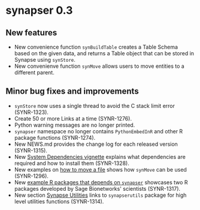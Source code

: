 # synapser 0.3

## New features

* New convenience function `synBuildTable` creates a Table Schema based on the given data, and returns a Table object that can be stored in Synapse using `synStore`.
* New convenienve function `synMove` allows users to move entities to a different parent.

## Minor bug fixes and improvements

* `synStore` now uses a single thread to avoid the C stack limit error (SYNR-1323).
* Create 50 or more Links at a time (SYNR-1276).
* Python warning messages are no longer printed.
* `synapser` namespace no longer contains `PythonEmbedInR` and other R package functions (SYNR-1274).
* New NEWS.md provides the change log for each released version (SYNR-1315).
* New [System Dependencies vignette](./articles/systemDependencies.html) explains what dependencies are required and how to install them (SYNR-1328).
* New examples on [how to move a file](./articles/synapser.html#organizing-data-in-a-project) shows how `synMove` can be used (SYNR-1296).
* New [example R packages that depends on `synapser`](https://github.com/Sage-Bionetworks/synapser#usage) showcases two R packages developed by Sage Bionetworks' scientists (SYNR-1317).
* New section [Synapse Utilities](./articles/synapser.html#synapse-utilities) links to `synapserutils` package for high level utilities functions (SYNR-1314).
